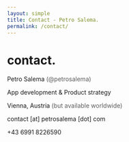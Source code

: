 ```yaml
---
layout: simple
title: Contact - Petro Salema.
permalink: /contact/
---
```


<h1>contact<b>.</b></h1>

<p>Petro Salema <span style="opacity:0.7">(@petrosalema)</span></p>
<p>App development &amp; Product strategy</p>
<p>Vienna, Austria <span style="opacity:0.7">(but available worldwide)</span></p>
<p>
<script><!--
var a='contact';var b='petrosalema.com';
document.write(a+'@'+b);
//--></script><noscript>contact&nbsp;[at]&nbsp;petrosalema&nbsp;[dot]&nbsp;com</noscript>
</p>
<p>+43 6991 8226590</p>

<style>
body#simple p {
  margin-bottom: 0;
  font-size: 20px;
  text-align: center;
}
body#simple::before { background-image: url(/static/portrait4.png); }
.content { margin-top: 50px; }
</style>
